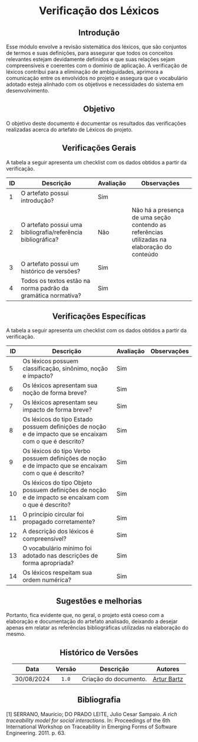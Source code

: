 <center>

# Verificação dos Léxicos

</center>

<center>

## Introdução

</center>

Esse módulo envolve a revisão sistemática dos léxicos, que são conjuntos de termos e suas definições, para assegurar que todos os conceitos relevantes estejam devidamente definidos e que suas relações sejam compreensíveis e coerentes com o domínio de aplicação. A verificação de léxicos contribui para a eliminação de ambiguidades, aprimora a comunicação entre os envolvidos no projeto e assegura que o vocabulário adotado esteja alinhado com os objetivos e necessidades do sistema em desenvolvimento.

<center>

## Objetivo

</center>

O objetivo deste documento é documentar os resultados das verificações realizadas acerca do artefato de Léxicos do projeto.

<center>

## Verificações Gerais

</center>

A tabela a seguir apresenta um checklist com os dados obtidos a partir da verificação.


| ID  | Descrição                                                                                   | Avaliação | Observações |
|-----|----------------------------------------------------------------------------------------------|-----------|-------------|
| 1   | O artefato possui introdução?                                                                | Sim       |             |
| 2   | O artefato possui uma bibliografia/referência bibliográfica?                                  | Não       | Não há a presença de uma seção contendo as referências utilizadas na elaboração do conteúdo            |
| 3   | O artefato possui um histórico de versões? | Sim       |             |
| 4   | Todos os textos estão na norma padrão da gramática normativa?                                                        | Sim       |             |

<center>

## Verificações Específicas

</center>

A tabela a seguir apresenta um checklist com os dados obtidos a partir da verificação.

| ID  | Descrição                                                                                   | Avaliação | Observações |
|-----|----------------------------------------------------------------------------------------------|-----------|-------------|
| 5   | Os léxicos possuem classificação, sinônimo, noção e impacto?                                | Sim       |             |
| 6   | Os léxicos apresentam sua noção de forma breve?                             | Sim       |             |
| 7   | Os léxicos apresentam seu impacto de forma breve?                           | Sim       |             |
| 8   | Os léxicos do tipo Estado possuem definições de noção e de impacto que se encaixam com o que é descrito? | Sim    |             |
| 9   | Os léxicos do tipo Verbo possuem definições de noção e de impacto que se encaixam com o que é descrito? | Sim    |             |
| 10  | Os léxicos do tipo Objeto possuem definições de noção e de impacto se encaixam com o que é descrito? | Sim    |             |
| 11  | O princípio circular foi propagado corretamente?                                              | Sim       |             |
| 12  | A descrição dos léxicos é compreensível?                                          | Sim       |             |
| 13  | O vocabulário mínimo foi adotado nas descrições de forma apropriada?                             | Sim       |             |
| 14  | Os léxicos respeitam sua ordem numérica?                         | Sim       |             |

<center>

## Sugestões e melhorias

</center>

Portanto, fica evidente que, no geral, o projeto está coeso com a elaboração e documentação do artefato analisado, deixando a desejar apenas em relatar as referências bibliográficas utilizadas na elaboração do mesmo.


<center>

## Histórico de Versões

</center>

<div style="margin: 0 auto; width: fit-content;">

|    Data    | Versão |       Descrição       | Autores                                          |
|:----------:|:------:|:---------------------:|--------------------------------------------------|
| 30/08/2024 | `1.0`  | Criação do documento. | [Artur Bartz](https://github.com/H0lzz) |

</div>

<center>

## Bibliografia

</center>

[1] SERRANO, Maurício; DO PRADO LEITE, Julio Cesar Sampaio. _A rich traceability model for social interactions_. In: Proceedings of the 6th International Workshop on Traceability in Emerging Forms of Software Engineering. 2011. p. 63.
